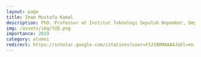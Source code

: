 ```yaml
---
layout: page
title: Imam Mustafa Kamal
description: PhD. Professor at Institut Teknologi Sepuluh Nopember, Department of Informatics
img: /assets/img/이맘.png
importance: 2019
category: alumni
redirect: https://scholar.google.com/citations?user=F5JIBOMAAAAJ&hl=en
---
```

